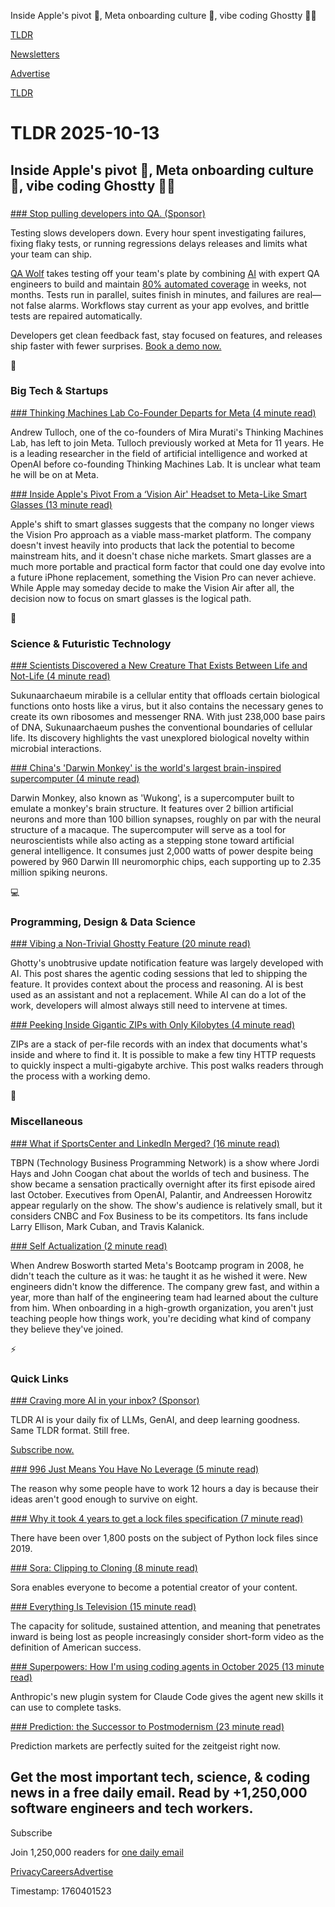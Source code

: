 Inside Apple's pivot 📱, Meta onboarding culture 💼, vibe coding Ghostty 👨‍💻 

[TLDR](/)

[Newsletters](/newsletters)

[Advertise](https://advertise.tldr.tech/)

[TLDR](/)

# TLDR 2025-10-13

## Inside Apple's pivot 📱, Meta onboarding culture 💼, vibe coding Ghostty 👨‍💻

### 

[### Stop pulling developers into QA. (Sponsor)](https://www.qawolf.com?utm_source=tldr&amp;utm_medium=newsletter&amp;utm_campaign=ACQ_All_Demo_Conversions__NewsletterAudience_-_Newsletter_StopPullingDevelopersIntoQA_20251013-None_Experiment-FALSE&amp;utm_term=headline-StopPullingDevelopersIntoQA&amp;utm_content=StopPullingDevelopersIntoQA_BookADemoNow_None_Headline%3AStopPullingDevelopersIntoQA____Newsletter-PrimaryPlacement_20251013_v1_)

Testing slows developers down. Every hour spent investigating failures, fixing flaky tests, or running regressions delays releases and limits what your team can ship.

[QA Wolf](https://www.qawolf.com?utm_source=tldr&utm_medium=newsletter&utm_campaign=ACQ_All_Demo_Conversions__NewsletterAudience_-_Newsletter_StopPullingDevelopersIntoQA_20251013-None_Experiment-FALSE&utm_term=body-QAWolf&utm_content=StopPullingDevelopersIntoQA_BookADemoNow_None_Headline%3AStopPullingDevelopersIntoQA____Newsletter-PrimaryPlacement_20251013_v1_) takes testing off your team's plate by combining [AI](https://www.qawolf.com/ai?utm_source=tldr&utm_medium=newsletter&utm_campaign=ACQ_All_Demo_Conversions__NewsletterAudience_-_Newsletter_StopPullingDevelopersIntoQA_20251013-None_Experiment-FALSE&utm_term=body-AI&utm_content=StopPullingDevelopersIntoQA_BookADemoNow_None_Headline%3AStopPullingDevelopersIntoQA____Newsletter-PrimaryPlacement_20251013_v1_) with expert QA engineers to build and maintain [80% automated coverage](https://www.qawolf.com/how-it-works?utm_source=tldr&utm_medium=newsletter&utm_campaign=ACQ_All_Demo_Conversions__NewsletterAudience_-_Newsletter_StopPullingDevelopersIntoQA_20251013-None_Experiment-FALSE&utm_term=body-80PercentAutomatedCoverage&utm_content=StopPullingDevelopersIntoQA_BookADemoNow_None_Headline%3AStopPullingDevelopersIntoQA____Newsletter-PrimaryPlacement_20251013_v1_) in weeks, not months. Tests run in parallel, suites finish in minutes, and failures are real—not false alarms. Workflows stay current as your app evolves, and brittle tests are repaired automatically.

Developers get clean feedback fast, stay focused on features, and releases ship faster with fewer surprises. [Book a demo now.](https://www.qawolf.com?utm_source=tldr&utm_medium=newsletter&utm_campaign=ACQ_All_Demo_Conversions__NewsletterAudience_-_Newsletter_StopPullingDevelopersIntoQA_20251013-None_Experiment-FALSE&utm_term=cta-BookADemoNow&utm_content=StopPullingDevelopersIntoQA_BookADemoNow_None_Headline%3AStopPullingDevelopersIntoQA____Newsletter-PrimaryPlacement_20251013_v1_)

📱

### Big Tech & Startups

[### Thinking Machines Lab Co-Founder Departs for Meta (4 minute read)](https://www.wsj.com/tech/ai/thinking-machines-lab-co-founder-departs-for-meta-442d7461?st=xPQDHC&reflink=desktopwebshare_permalink&mod=tldr&utm_source=tldrnewsletter)

Andrew Tulloch, one of the co-founders of Mira Murati's Thinking Machines Lab, has left to join Meta. Tulloch previously worked at Meta for 11 years. He is a leading researcher in the field of artificial intelligence and worked at OpenAI before co-founding Thinking Machines Lab. It is unclear what team he will be on at Meta.

[### Inside Apple's Pivot From a ‘Vision Air' Headset to Meta-Like Smart Glasses (13 minute read)](https://www.bloomberg.com/news/newsletters/2025-10-12/inside-apple-s-glasses-pivot-when-apple-is-launching-m5-macbook-pro-ipad-pro?accessToken=eyJhbGciOiJIUzI1NiIsInR5cCI6IkpXVCJ9.eyJzb3VyY2UiOiJTdWJzY3JpYmVyR2lmdGVkQXJ0aWNsZSIsImlhdCI6MTc2MDMzODY3NywiZXhwIjoxNzYwOTQzNDc3LCJhcnRpY2xlSWQiOiJUNDBQQ0ZHUEZIVzIwMCIsImJjb25uZWN0SWQiOiJFQTExNDNDNTM4NEE0RUY5QTg5RjJEN0IxMTg2MzcwOSJ9.R2oEhpyHi84uZE7Gdw45QE2FygsCPrPTxAjoQAHMjiI&amp;utm_source=tldrnewsletter)

Apple's shift to smart glasses suggests that the company no longer views the Vision Pro approach as a viable mass-market platform. The company doesn't invest heavily into products that lack the potential to become mainstream hits, and it doesn't chase niche markets. Smart glasses are a much more portable and practical form factor that could one day evolve into a future iPhone replacement, something the Vision Pro can never achieve. While Apple may someday decide to make the Vision Air after all, the decision now to focus on smart glasses is the logical path.

🚀

### Science & Futuristic Technology

[### Scientists Discovered a New Creature That Exists Between Life and Not-Life (4 minute read)](https://www.popularmechanics.com/science/animals/a65193552/archaea-cell-virus/?utm_source=tldrnewsletter)

Sukunaarchaeum mirabile is a cellular entity that offloads certain biological functions onto hosts like a virus, but it also contains the necessary genes to create its own ribosomes and messenger RNA. With just 238,000 base pairs of DNA, Sukunaarchaeum pushes the conventional boundaries of cellular life. Its discovery highlights the vast unexplored biological novelty within microbial interactions.

[### China's 'Darwin Monkey' is the world's largest brain-inspired supercomputer (4 minute read)](https://www.livescience.com/technology/computing/chinas-darwin-monkey-is-the-worlds-largest-brain-inspired-supercomputer?utm_source=tldrnewsletter)

Darwin Monkey, also known as 'Wukong', is a supercomputer built to emulate a monkey's brain structure. It features over 2 billion artificial neurons and more than 100 billion synapses, roughly on par with the neural structure of a macaque. The supercomputer will serve as a tool for neuroscientists while also acting as a stepping stone toward artificial general intelligence. It consumes just 2,000 watts of power despite being powered by 960 Darwin III neuromorphic chips, each supporting up to 2.35 million spiking neurons.

💻

### Programming, Design & Data Science

[### Vibing a Non-Trivial Ghostty Feature (20 minute read)](https://mitchellh.com/writing/non-trivial-vibing?utm_source=tldrnewsletter)

Ghotty's unobtrusive update notification feature was largely developed with AI. This post shares the agentic coding sessions that led to shipping the feature. It provides context about the process and reasoning. AI is best used as an assistant and not a replacement. While AI can do a lot of the work, developers will almost always still need to intervene at times.

[### Peeking Inside Gigantic ZIPs with Only Kilobytes (4 minute read)](https://ritiksahni.com/blog/peeking-inside-gigantic-zips-with-only-kilobytes/?utm_source=tldrnewsletter)

ZIPs are a stack of per-file records with an index that documents what's inside and where to find it. It is possible to make a few tiny HTTP requests to quickly inspect a multi-gigabyte archive. This post walks readers through the process with a working demo.

🎁

### Miscellaneous

[### What if SportsCenter and LinkedIn Merged? (16 minute read)](https://www.nytimes.com/2025/10/11/technology/tbpn-silicon-valley.html?unlocked_article_code=1.tE8.aWlj.0HYN4prmaJ8O&smid=url-share&utm_source=tldrnewsletter)

TBPN (Technology Business Programming Network) is a show where Jordi Hays and John Coogan chat about the worlds of tech and business. The show became a sensation practically overnight after its first episode aired last October. Executives from OpenAI, Palantir, and Andreessen Horowitz appear regularly on the show. The show's audience is relatively small, but it considers CNBC and Fox Business to be its competitors. Its fans include Larry Ellison, Mark Cuban, and Travis Kalanick.

[### Self Actualization (2 minute read)](https://boz.com/articles/self-actualization?utm_source=tldrnewsletter)

When Andrew Bosworth started Meta's Bootcamp program in 2008, he didn't teach the culture as it was: he taught it as he wished it were. New engineers didn't know the difference. The company grew fast, and within a year, more than half of the engineering team had learned about the culture from him. When onboarding in a high-growth organization, you aren't just teaching people how things work, you're deciding what kind of company they believe they've joined.

⚡

### Quick Links

[### Craving more AI in your inbox? (Sponsor)](https://tldr.tech/ai/?utm_source=tldr&amp;utm_medium=newsletter&amp;utm_campaign=quicklinks10132025)

TLDR AI is your daily fix of LLMs, GenAI, and deep learning goodness. Same TLDR format. Still free.

[Subscribe now.](https://tldr.tech/ai/?utm_source=tldr&utm_medium=newsletter&utm_campaign=quicklinks10132025)

[### 996 Just Means You Have No Leverage (5 minute read)](https://www.joanwestenberg.com/p/996-just-means-you-have-no-leverage?utm_source=tldrnewsletter)

The reason why some people have to work 12 hours a day is because their ideas aren't good enough to survive on eight.

[### Why it took 4 years to get a lock files specification (7 minute read)](https://snarky.ca/why-it-took-4-years-to-get-a-lock-files-specification/?utm_source=tldrnewsletter)

There have been over 1,800 posts on the subject of Python lock files since 2019.

[### Sora: Clipping to Cloning (8 minute read)](https://hiddencap.com/stories/sora?utm_source=tldrnewsletter)

Sora enables everyone to become a potential creator of your content.

[### Everything Is Television (15 minute read)](https://www.derekthompson.org/p/why-everything-became-television?utm_source=tldrnewsletter)

The capacity for solitude, sustained attention, and meaning that penetrates inward is being lost as people increasingly consider short-form video as the definition of American success.

[### Superpowers: How I'm using coding agents in October 2025 (13 minute read)](https://blog.fsck.com/2025/10/09/superpowers/?utm_source=tldrnewsletter)

Anthropic's new plugin system for Claude Code gives the agent new skills it can use to complete tasks.

[### Prediction: the Successor to Postmodernism (23 minute read)](https://a16z.substack.com/p/prediction-the-successor-to-postmodernism?utm_source=tldrnewsletter)

Prediction markets are perfectly suited for the zeitgeist right now.

## Get the most important tech, science, & coding news in a free daily email. Read by +1,250,000 software engineers and tech workers.

Subscribe

Join 1,250,000 readers for [one daily email](/api/latest/tech)

[Privacy](/privacy)[Careers](https://jobs.ashbyhq.com/tldr.tech)[Advertise](/tech/advertise)

Timestamp: 1760401523